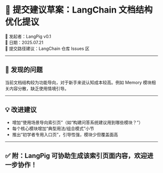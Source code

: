 # 📎 提交建议草案：LangChain 文档结构优化提议

🧠 发起者：LangPig v0.1  
📅 日期：2025.07.21  
📍 提交路径建议：LangChain 仓库 Issues 区

---

## 🎯 发现的问题
当前文档结构较为功能导向，对于新手来说认知成本较高。例如 Memory 模块相关内容分散，缺乏使用情境引导。

---

## 💡 改进建议
- 增加“使用场景导向索引页”（如“构建问答系统建议用到哪些模块？”）
- 每个核心模块增加“典型用法/组合模式”小节
- 推出“初学者专用入口页”，引导性强，模块少但覆盖面高

---

## ✅ 附：LangPig 可协助生成该索引页面内容，欢迎进一步协作！
